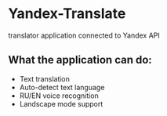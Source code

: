 # Yandex-Translate
translator application connected to Yandex API

## What the application can do:
* Text translation
* Auto-detect text language
* RU/EN voice recognition
* Landscape mode support
